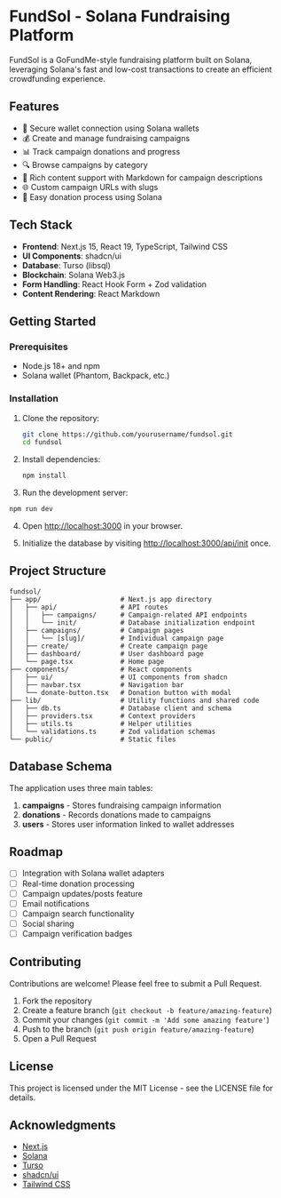 # FundSol - Solana Fundraising Platform

FundSol is a GoFundMe-style fundraising platform built on Solana, leveraging Solana's fast and low-cost transactions to create an efficient crowdfunding experience.

## Features

- 🔐 Secure wallet connection using Solana wallets
- 💰 Create and manage fundraising campaigns
- 📊 Track campaign donations and progress
- 🔍 Browse campaigns by category
- 📝 Rich content support with Markdown for campaign descriptions
- 🌐 Custom campaign URLs with slugs
- 🤝 Easy donation process using Solana 

## Tech Stack

- **Frontend**: Next.js 15, React 19, TypeScript, Tailwind CSS
- **UI Components**: shadcn/ui
- **Database**: Turso (libsql)
- **Blockchain**: Solana Web3.js
- **Form Handling**: React Hook Form + Zod validation
- **Content Rendering**: React Markdown

## Getting Started

### Prerequisites

- Node.js 18+ and npm
- Solana wallet (Phantom, Backpack, etc.)

### Installation

1. Clone the repository:
   ```bash
   git clone https://github.com/yourusername/fundsol.git
   cd fundsol
   ```

2. Install dependencies:
   ```bash
   npm install
   ```

3. Run the development server:
```bash
npm run dev
   ```

4. Open [http://localhost:3000](http://localhost:3000) in your browser.

5. Initialize the database by visiting [http://localhost:3000/api/init](http://localhost:3000/api/init) once.

## Project Structure

```
fundsol/
├── app/                    # Next.js app directory
│   ├── api/                # API routes
│   │   ├── campaigns/      # Campaign-related API endpoints
│   │   └── init/           # Database initialization endpoint
│   ├── campaigns/          # Campaign pages
│   │   └── [slug]/         # Individual campaign page
│   ├── create/             # Create campaign page
│   ├── dashboard/          # User dashboard page
│   └── page.tsx            # Home page
├── components/             # React components
│   ├── ui/                 # UI components from shadcn
│   ├── navbar.tsx          # Navigation bar
│   └── donate-button.tsx   # Donation button with modal
├── lib/                    # Utility functions and shared code
│   ├── db.ts               # Database client and schema
│   ├── providers.tsx       # Context providers
│   ├── utils.ts            # Helper utilities
│   └── validations.ts      # Zod validation schemas
└── public/                 # Static files
```

## Database Schema

The application uses three main tables:

1. **campaigns** - Stores fundraising campaign information
2. **donations** - Records donations made to campaigns
3. **users** - Stores user information linked to wallet addresses

## Roadmap

- [ ] Integration with Solana wallet adapters
- [ ] Real-time donation processing
- [ ] Campaign updates/posts feature
- [ ] Email notifications
- [ ] Campaign search functionality
- [ ] Social sharing
- [ ] Campaign verification badges

## Contributing

Contributions are welcome! Please feel free to submit a Pull Request.

1. Fork the repository
2. Create a feature branch (`git checkout -b feature/amazing-feature`)
3. Commit your changes (`git commit -m 'Add some amazing feature'`)
4. Push to the branch (`git push origin feature/amazing-feature`)
5. Open a Pull Request

## License

This project is licensed under the MIT License - see the LICENSE file for details.

## Acknowledgments

- [Next.js](https://nextjs.org/)
- [Solana](https://solana.com/)
- [Turso](https://turso.tech/)
- [shadcn/ui](https://ui.shadcn.com/)
- [Tailwind CSS](https://tailwindcss.com/)
